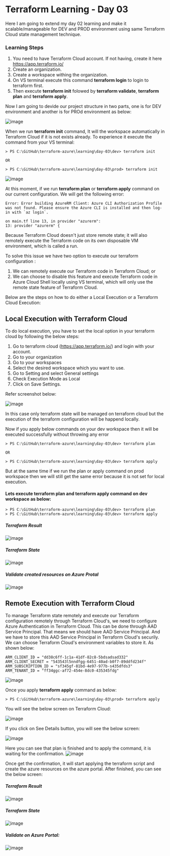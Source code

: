 # Terraform Learning - Day 03
Here I am going to extend my day 02 learning and make it scalable/manageable for DEV and PROD environment using same Terraform Cloud state management technique.

### Learning Steps

1. You need to have Terraform Cloud account. If not having, create it here https://app.terraform.io/
2. Create an organization.
3. Create a workspace withing the organization.
4. On VS terminal execute this command <b>terraform login</b> to login to terraform first.
5. Then execute <b>terraform init</b> folowed by <b>terraform validate</b>, <b>terraform plan</b> and <b>terraform apply</b>.

Now I am going to devide our project structure in two parts, one is for DEV environment and another is for PROd environment as below:

![image](https://user-images.githubusercontent.com/84455469/130738953-21e150f3-f6e0-4842-9e6b-caf8f4eee0e8.png)

When we run <b>terraform init</b> command, It will the workspace automatically in Terraform Cloud if it is not exists already. To experience it execute the command from your VS terminal:

```
> PS C:\GitHub\terraform-azure\learning\day-03\dev> terraform init

OR 

> PS C:\GitHub\terraform-azure\learning\day-03\prod> terraform init
```

![image](https://user-images.githubusercontent.com/84455469/130739187-5c469822-abc4-49e8-a714-ea1a0d5f1d3d.png)

At this moment, if we run <b>terraform plan</b> or <b>terraform apply</b> command on our current configuration. We will get the following error:
```
Error: Error building AzureRM Client: Azure CLI Authorization Profile was not found. Please ensure the Azure CLI is installed and then log-in with `az login`.

on main.tf line 13, in provider "azurerm":
13: provider "azurerm" {  
```
Because Terraform Cloud doesn't just store remote state; it will also remotely execute the Terraform code on its own disposable VM environment, which is called a run.

To solve this issue we have two option to execute our terraform configuration :
1. We can remotely execute our Terraform code in Terraform Cloud; or
2. We can choose to disable this feature and execute Terraform code in Azure Cloud Shell locally using VS terminal, which will only use the remote state feature of Terraform Cloud.

Below are the steps on how to do either a Local Execution or a Terraform Cloud Execution:

## Local Execution with Terraform Cloud
To do local execution, you have to set the local option in your terraform cloud by following the below steps:

1. Go to terraform cloud (https://app.terraform.io/) and login with your account.
2. Go to your organization
3. Go to your workspaces
4. Select the desired workspace which you want to use.
5. Go to Setting and select General settings
6. Check Execution Mode as Local
7. Click on Save Settings.

Refer screenshot below:

![image](https://user-images.githubusercontent.com/84455469/130741777-76fc28f6-dec1-4a0d-83dc-1e8a9b577c65.png)

In this case only terraform state will be managed on terraform cloud but the execution of the terraform configuration will be happend locally.

Now if you apply below commands on your dev workspace then it will be executed successfully without throwing any error

```
> PS C:\GitHub\terraform-azure\learning\day-03\dev> terraform plan

OR 

> PS C:\GitHub\terraform-azure\learning\day-03\dev> terraform apply
```

But at the same time if we run the plan or apply command on prod workspace then we will still get the same error because it is not set for local execution.

#### Lets execute terraform plan and terraform apply command on dev workspace as below:

```
> PS C:\GitHub\terraform-azure\learning\day-03\dev> terraform plan
> PS C:\GitHub\terraform-azure\learning\day-03\dev> terraform apply
```

##### Terraform Result
![image](https://user-images.githubusercontent.com/84455469/130751981-c61dd52a-05ca-44ff-901f-1a35ac9d65b1.png)

##### Terraform State
![image](https://user-images.githubusercontent.com/84455469/130752065-621497aa-b9be-4ca3-900a-26e09eace376.png)

##### Validate created resources on Azure Protal
![image](https://user-images.githubusercontent.com/84455469/130752586-2280b3ff-5f68-4b3e-b711-b66c156d1ecf.png)

## Remote Execution with Terraform Cloud
To manage Terraform state remotely and execute our Terraform configuration remotely through Terraform Cloud's, we need to configure Azure Authentication in Terraform Cloud. This can be done through AAD Service Principal. That means we should have AAD Service Principal. And we have to store this AAD Service Principal in Terraform Cloud's securily. We can choose Terraform Cloud's environment variables to store it. As shown below:

```
ARM_CLIENT_ID = "dd38c6ff-1c1a-41df-82c8-5bdsadsad332"
ARM_CLIENT_SECRET = "543543l5nndfgg-6451-40ad-b0f7-89ddfd234f"
ARM_SUBSCRIPTION_ID = "sf345gf-81bd-4e97-977b-s435dfds3"
ARM_TENANT_ID = "ff34ggc-af72-454e-8dc0-435345fdg"
```

![image](https://user-images.githubusercontent.com/84455469/130744095-db0e1241-7710-4478-8d3f-64fe771c9b66.png)

Once you apply <b>terraform apply</b> command as below:

```
> PS C:\GitHub\terraform-azure\learning\day-03\prod> terraform apply

```

You will see the below screen on Terraform Cloud:

![image](https://user-images.githubusercontent.com/84455469/130747518-c1553058-3e26-4e53-85ab-354387698f2e.png)

If you click on See Details button, you will see the below screen:

![image](https://user-images.githubusercontent.com/84455469/130747207-06dce60d-982f-4595-bf1f-980ff56ca5de.png)

Here you can see that plan is finished and to apply the command, it is waiting for the confirmation.
![image](https://user-images.githubusercontent.com/84455469/130747655-284c6e2a-3b03-4535-bace-699c7dc8610b.png)

Once get the confirmation, it will start applying the terraform script and create the azure resources on the azure portal. After finished, you can see the below screen:
##### Terraform Result
![image](https://user-images.githubusercontent.com/84455469/130747808-f576c173-7ac6-43f2-978c-ee7b661131bf.png)

##### Terraform State
![image](https://user-images.githubusercontent.com/84455469/130748823-dbe9940e-aa82-44ba-a746-25b29ca88942.png)

##### Validate on Azure Portal:
![image](https://user-images.githubusercontent.com/84455469/130748510-0aa2e88d-96ba-4172-b0cc-da1d98aa59ba.png)
